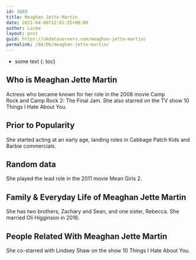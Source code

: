 ```yaml
---
id: 3803
title: Meaghan Jette Martin
date: 2021-04-06T12:01:25+00:00
author: Laima
layout: post
guid: https://ukdataservers.com/meaghan-jette-martin/
permalink: /04/06/meaghan-jette-martin/
---
```


* some text
{: toc}


## Who is Meaghan Jette Martin
                  
                  
                  
Actress who became known for her role in the 2008 movie Camp Rock and Camp Rock 2: The Final Jam. She also starred on the TV show 10 Things I Hate About You.
                  
              
            
              
            
                
                
                
## Prior to Popularity
                  
                  
                  
She started acting at an early age, landing roles in Cabbage Patch Kids and Barbie commercials. 
                  
              
            
              
            
                
                
                
## Random data
                  
                  
                  
She played the lead role in the 2011 movie Mean Girls 2. 
                  
              
            
              
            
                
                
                
## Family & Everyday Life of Meaghan Jette Martin
                  
                  
                  
She has two brothers, Zachary and Sean, and one sister, Rebecca. She married Oli Higginson in 2016.
                  
              
            
              
            
                
                
                
## People Related With Meaghan Jette Martin
                  
                  
                  
She co-starred with Lindsey Shaw on the show 10 Things I Hate About You.
                  
              
            
              
            
                
              
            
              
              
            
            
              
            
          
          
          